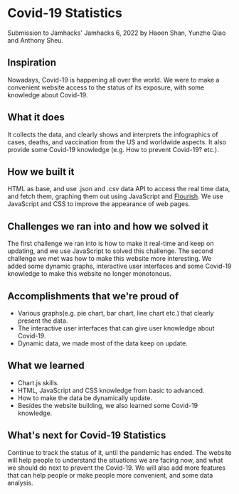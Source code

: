 # Covid-19 Statistics
Submission to Jamhacks' Jamhacks 6, 2022 by Haoen Shan, Yunzhe Qiao and Anthony Sheu.
## Inspiration
Nowadays, Covid-19 is happening all over the world. We were to make a convenient website access to the status of its exposure, with some knowledge about Covid-19.
## What it does
It collects the data, and clearly shows and interprets the infographics of cases, deaths, and vaccination from the US and worldwide aspects. It also provide some Covid-19 knowledge (e.g. How to prevent Covid-19? etc.).
## How we built it
HTML as base, and use .json and .csv data API to access the real time data, and fetch them, graphing them out using JavaScript and [Flourish](https://flourish.studio/). We use JavaScript and CSS to improve the appearance of web pages.
## Challenges we ran into and how we solved it
The first challenge we ran into is how to make it real-time and keep on updating, and we use JavaScript to solved this challenge. The second challenge we met was how to make this website more interesting. We added some dynamic graphs, interactive user interfaces and some Covid-19 knowledge to make this website no longer monotonous.
## Accomplishments that we're proud of
- Various graphs(e.g. pie chart, bar chart, line chart etc.)  that clearly present the data.
- The interactive user interfaces that can give user knowledge about Covid-19.
- Dynamic data, we made most of the data keep on update.
## What we learned
- Chart.js skills.
- HTML, JavaScript and CSS knowledge from basic to advanced.
- How to make the data be dynamically update.
- Besides the website building, we also learned some Covid-19 knowledge.
## What's next for Covid-19 Statistics
Continue to track the status of it, until the pandemic has ended. The website will help people to understand the situations we are facing now, and what we should do next to prevent the Covid-19. We will also add more features that can help people or make people more convenient, and some data analysis.

